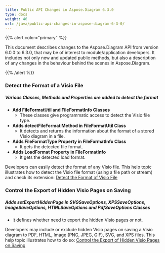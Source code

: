 ```yaml
---
title: Public API Changes in Aspose.Diagram 6.3.0
type: docs
weight: 40
url: /java/public-api-changes-in-aspose-diagram-6-3-0/
---
```


{{% alert color="primary" %}} 

This document describes changes to the Aspose.Diagram API from version 6.0.0 to 6.3.0, that may be of interest to module/application developers. It includes not only new and updated public methods, but also a description of any changes in the behaviour behind the scenes in Aspose.Diagram. 

{{% /alert %}} 
### **Detect the Format of a Visio File**
##### **Various Classes, Methods and Properties are added to detect the format**
- **Add FileFormatUtil and FileFormatInfo Classes** 
  - These classes give programmatic access to detect the Visio file type.
- **Adds detectFileFormat Method in FileFormatUtil Class** 
  - It detects and returns the information about the format of a stored Visio diagram in a file.
- **Adds FileFormatType Property in FileFormatInfo Class** 
  - It gets the detected file format.
- **Adds LoadFormat Property in FileFormatInfo** 
  - It gets the detected load format.

Developers can easily detect the format of any Visio file. This help topic illustrates how to detect the Visio file format (using a file path or stream) and check its extension: [Detect the Format of Visio File](/diagram/java/introduction/#Introduction-DetecttheFormatofVisioFile)
### **Control the Export of Hidden Visio Pages on Saving**
##### **Adds setExportHiddenPage in SVGSaveOptions, XPSSaveOptions, ImageSaveOptions, HTMLSaveOptions and PdfSaveOptions Classes**
- It defines whether need to export the hidden Visio pages or not.

Developers may include or exclude hidden Visio pages on saving a Visio diagram to PDF, HTML, Image (PNG, JPEG, GIF), SVG, and XPS files. This help topic illustrates how to do so: [Control the Export of Hidden Visio Pages on Saving](/diagram/java/set-orientation-and-control-the-export-of-hidden-visio-pages-on-saving/#control-the-export-of-hidden-visio-pages-on-saving)
